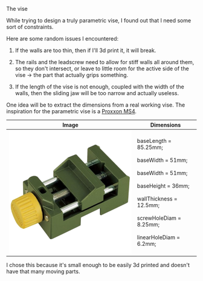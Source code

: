 The vise

While trying to design a truly parametric vise, I found out that I need some sort of constraints.

Here are some random issues I encountered:

1. If the walls are too thin, then if I'll 3d print it, it will break.

2. The rails and the leadscrew need to allow for stiff walls all around them, so
they don't intersect, or leave to little room for the active side of the vise ->
the part that actually grips something.

3. If the length of the vise is not enough, coupled with the width of the walls,
then the sliding jaw will be too narrow and actually useless.

One idea will be to extract the dimensions from a real working vise. 
The inspiration for the parametric vise is a [Proxxon MS4](https://amzn.to/2ZHTjcJ). 

|Image | Dimensions|
|---|---|
|[![Proxxon MS4](inspiration/ms4.png)](https://amzn.to/2ZHTjcJ) | baseLength = 85.25mm; <br><br> baseWidth = 51mm; <br><br> baseWidth = 51mm; <br><br> baseHeight = 36mm; <br><br> wallThickness = 12.5mm; <br><br> screwHoleDiam = 8.25mm; <br><br> linearHoleDiam = 6.2mm;|




I chose this because it's small enough to be easily 3d printed and doesn't have that many moving parts.




